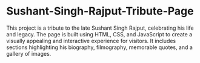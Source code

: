 # Sushant-Singh-Rajput-Tribute-Page
This project is a tribute to the late Sushant Singh Rajput, celebrating his life and legacy. The page is built using HTML, CSS, and JavaScript to create a visually appealing and interactive experience for visitors. It includes sections highlighting his biography, filmography, memorable quotes, and a gallery of images.
